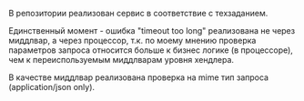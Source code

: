 В репозитории реализован сервис в соответствие с техзаданием.

Единственный момент - ошибка "timeout too long" реализована не через миддлвар, а через процессор, т.к. по моему мнению проверка параметров запроса относится больше к бизнес логике (в процессоре), чем к переиспользуемым миддлварам уровня хендлера.


В качестве миддлвар реализована проверка на mime тип запроса (application/json only).
